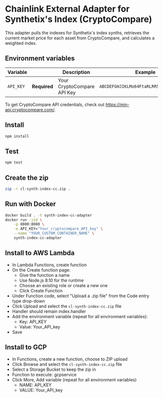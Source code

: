 # Chainlink External Adapter for Synthetix's Index (CryptoCompare)

This adapter pulls the indexes for Synthetix's index synths, retrieves the current market price for each asset from CryptoCompare, and calculates a weighted index.

## Environment variables

| Variable      |               | Description | Example |
|---------------|:-------------:|------------- |:---------:|
| `API_KEY`  | **Required**  | Your CryptoCompare API Key | `ABCDEFGHJIKLMo64FtaRLRR5BdHEESmha49TM` |

To get CryptoCompare API credentials, check out https://min-api.cryptocompare.com/.

## Install

```bash
npm install
```

## Test

```bash
npm test
```

## Create the zip

```bash
zip -r cl-synth-index-cc.zip .
```
## Run with Docker

```bash
docker build . -t synth-index-cc-adapter
docker run -itd \
    -p 8080:8080 \
    -e API_KEY="Your_cryptocompare_API_key" \
    --name "YOUR_CUSTOM_CONTAINER_NAME" \
    synth-index-cc-adapter
```

## Install to AWS Lambda

- In Lambda Functions, create function
- On the Create function page:
  - Give the function a name
  - Use Node.js 8.10 for the runtime
  - Choose an existing role or create a new one
  - Click Create Function
- Under Function code, select "Upload a .zip file" from the Code entry type drop-down
- Click Upload and select the `cl-synth-index-cc.zip` file
- Handler should remain index.handler
- Add the environment variable (repeat for all environment variables):
  - Key: API_KEY
  - Value: Your_API_key
- Save


## Install to GCP

- In Functions, create a new function, choose to ZIP upload
- Click Browse and select the `cl-synth-index-cc.zip` file
- Select a Storage Bucket to keep the zip in
- Function to execute: gcpservice
- Click More, Add variable (repeat for all environment variables)
  - NAME: API_KEY
  - VALUE: Your_API_key
